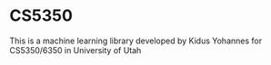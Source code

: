 # CS5350
This is a machine learning library developed by Kidus Yohannes for CS5350/6350 in University of Utah